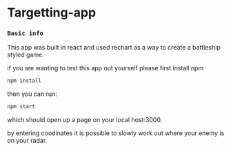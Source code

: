 # Targetting-app

### `Basic info`

This app was built in react and used rechart as a way to create a battleship styled game. 

if you are wanting to test this app out yourself please first install npm

```bash
npm install
```

then you can run: 

```bash
npm start
``` 

which should open up a page on your local host:3000. 

by entering coodinates it is possible to slowly work out where your enemy is on your radar.
